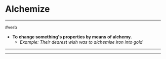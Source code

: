 # Alchemize
---
#verb
- **To change something's properties by means of alchemy.**
	- _Example: Their dearest wish was to alchemise iron into gold_
---
---
